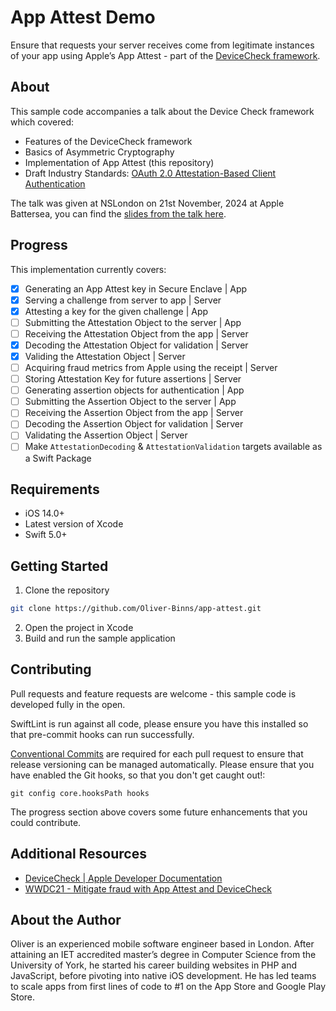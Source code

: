 # App Attest Demo

Ensure that requests your server receives come from legitimate instances of your app using Apple’s App Attest - part of the [DeviceCheck framework](https://developer.apple.com/documentation/devicecheck/establishing-your-app-s-integrity).

## About

This sample code accompanies a talk about the Device Check framework which covered:

- Features of the DeviceCheck framework
- Basics of Asymmetric Cryptography
- Implementation of App Attest (this repository)
- Draft Industry Standards: [OAuth 2.0 Attestation-Based Client Authentication](https://www.ietf.org/archive/id/draft-ietf-oauth-attestation-based-client-auth-01.html)

The talk was given at NSLondon on 21st November, 2024 at Apple Battersea, you can find the [slides from the talk here](https://drive.google.com/file/d/1Bx-3Ts1zYVSgcdLraWfK6gt_nwhoNHWb/view?usp=share_link).

## Progress

This implementation currently covers:

- [x] Generating an App Attest key in Secure Enclave | App
- [x] Serving a challenge from server to app | Server
- [x] Attesting a key for the given challenge | App
- [ ] Submitting the Attestation Object to the server | App
- [ ] Receiving the Attestation Object from the app | Server
- [x] Decoding the Attestation Object for validation | Server
- [x] Validing the Attestation Object | Server
- [ ] Acquiring fraud metrics from Apple using the receipt | Server
- [ ] Storing Attestation Key for future assertions | Server
- [ ] Generating assertion objects for authentication | App
- [ ] Submitting the Assertion Object to the server | App
- [ ] Receiving the Assertion Object from the app | Server
- [ ] Decoding the Assertion Object for validation | Server
- [ ] Validating the Assertion Object | Server
- [ ] Make `AttestationDecoding` & `AttestationValidation` targets available as a Swift Package

## Requirements

- iOS 14.0+
- Latest version of Xcode
- Swift 5.0+

## Getting Started

1. Clone the repository
```bash
git clone https://github.com/Oliver-Binns/app-attest.git
```

2. Open the project in Xcode
3. Build and run the sample application

## Contributing

Pull requests and feature requests are welcome - this sample code is developed fully in the open.

SwiftLint is run against all code, please ensure you have this installed so that pre-commit hooks can run successfully.

[Conventional Commits](https://www.conventionalcommits.org/en/v1.0.0/) are required for each pull request to ensure that release versioning can be managed automatically.
Please ensure that you have enabled the Git hooks, so that you don't get caught out!:
```
git config core.hooksPath hooks
```

The progress section above covers some future enhancements that you could contribute.

## Additional Resources

- [DeviceCheck | Apple Developer Documentation](https://developer.apple.com/documentation/devicecheck)
- [WWDC21 - Mitigate fraud with App Attest and DeviceCheck](https://developer.apple.com/videos/play/wwdc2021/10244/)

## About the Author

Oliver is an experienced mobile software engineer based in London. After attaining an IET accredited master’s degree in Computer Science from the University of York, he started his career building websites in PHP and JavaScript, before pivoting into native iOS development. He has led teams to scale apps from first lines of code to #1 on the App Store and Google Play Store.
